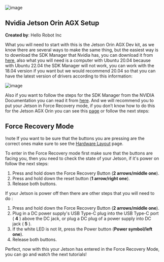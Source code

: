 ![image](../../images/banner.png)

## Nvidia Jetson Orin AGX Setup

**Created by**: Hello Robot Inc

What you will need to start with this is the Jetson Orin AGX Dev kit, as we know there are several ways to make the same thing, but the easiest way is to download the SDK Manager that Nvidia has, you can download it from [here](https://developer.nvidia.com/sdk-manager), also what you will need is a computer with Ubuntu 20.04 because with Ubuntu 22.04 the SDK Manager will not work, you can work with the 18.04 version if you want but we would recommend 20.04 so that you can have the latest version of drivers according to this information:

![image](https://github.com/hello-robot/stretch_tool_share/assets/141784078/d643a978-af3d-4d99-9537-7237489c8236)

Also if you want to follow the steps for the SDK Manager from the NVIDIA Documentation you can read it from [here](https://docs.nvidia.com/sdk-manager/index.html). And we will recommend you to put your Jetson in Force Recovery mode, if you don’t know how to do this for the Jetson AGX Orin you can see this [page](https://developer.nvidia.com/embedded/learn/jetson-agx-orin-devkit-user-guide/howto.html) or follow the next steps:

## Force Recovery Mode
!note If you want to be sure that the buttons you are pressing are the correct ones make sure to see the [Hardware Layout](https://developer.nvidia.com/embedded/learn/jetson-agx-orin-devkit-user-guide/developer_kit_layout.html) page.

To enter in the Force Recovery mode first make sure that the buttons are facing you, then you need to check the state of your Jetson, if it's power on follow the next steps:
1. Press and hold down the Force Recovery Button (**2 arrows/middle one**).
2. Press and hold down the reset button (**1 arrow/right one**).
3. Release both buttons.

If your Jetson is power off then there are other steps that you will need to do :
1. Press and hold down the Force Recovery Button (**2 arrows/middle one**).
2. Plug in a DC power supply's USB Type-C plug into the USB Type-C port ( **4** ) above the DC jack, or plug a DC plug of a power supply into DC jack ( **5** ).
3. If the white LED is not lit, press the Power button (**Power symbol/left one**).
4. Release both buttons.

Perfect, now with this your Jetson has entered in the Force Recovery Mode, you can go and watch the next tutorials!
